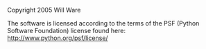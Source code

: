 Copyright 2005 Will Ware

The software is licensed according to the terms of the PSF (Python Software Foundation) license found here: http://www.python.org/psf/license/